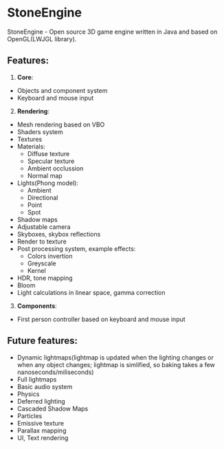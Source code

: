 # StoneEngine #
StoneEngine - Open source 3D game engine written in Java and based on OpenGL(LWJGL library).

## Features: ##
1. **Core**:
  - Objects and component system
  - Keyboard and mouse input
2. **Rendering**:
  - Mesh rendering based on VBO
  - Shaders system
  - Textures
  - Materials:
    - Diffuse texture
    - Specular texture
    - Ambient occlussion
    - Normal map
  - Lights(Phong model):
    - Ambient
    - Directional
    - Point
    - Spot
  - Shadow maps
  - Adjustable camera
  - Skyboxes, skybox reflections
  - Render to texture
  - Post processing system, example effects:
    - Colors invertion
    - Greyscale
    - Kernel
  - HDR, tone mapping
  - Bloom
  - Light calculations in linear space, gamma correction
3. **Components**:
  - First person controller based on keyboard and mouse input
  
## Future features: ##
- Dynamic lightmaps(lightmap is updated when the lighting changes or when any object changes; lightmap is simlified, so baking takes a few nanoseconds/miliseconds)
- Full lightmaps
- Basic audio system
- Physics
- Deferred lighting
- Cascaded Shadow Maps
- Particles
- Emissive texture
- Parallax mapping
- UI, Text rendering